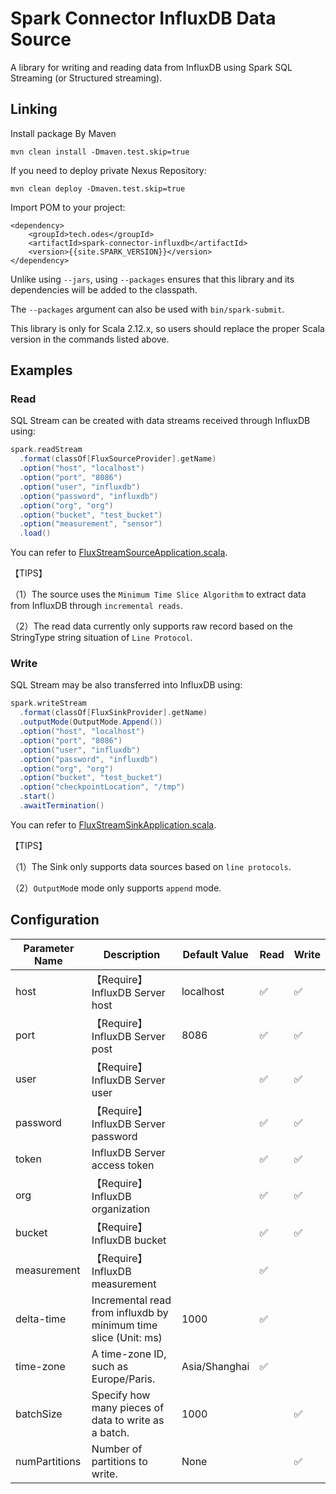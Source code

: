 # Spark Connector InfluxDB Data Source

A library for writing and reading data from InfluxDB using Spark SQL Streaming (or Structured streaming).

## Linking

Install package By Maven

```shell
mvn clean install -Dmaven.test.skip=true
```

If you need to deploy private Nexus Repository:

```shell
mvn clean deploy -Dmaven.test.skip=true
```

Import POM to your project:

```shell
<dependency>
    <groupId>tech.odes</groupId>
    <artifactId>spark-connector-influxdb</artifactId>
    <version>{{site.SPARK_VERSION}}</version>
</dependency>
```

Unlike using `--jars`, using `--packages` ensures that this library and its dependencies will be added to the classpath.

The `--packages` argument can also be used with `bin/spark-submit`.

This library is only for Scala 2.12.x, so users should replace the proper Scala version in the commands listed above.

## Examples

### Read

SQL Stream can be created with data streams received through InfluxDB using:

```scala
spark.readStream
  .format(classOf[FluxSourceProvider].getName)
  .option("host", "localhost")
  .option("port", "8086")
  .option("user", "influxdb")
  .option("password", "influxdb")
  .option("org", "org")
  .option("bucket", "test_bucket")
  .option("measurement", "sensor")
  .load()
```

You can refer to [FluxStreamSourceApplication.scala](examples%2Fsrc%2Fmain%2Fscala%2Forg%2Fapache%2Fspark%2Fsql%2Fexample%2Fsource%2FFluxStreamSourceApplication.scala).

【TIPS】

（1）The source uses the `Minimum Time Slice Algorithm` to extract data from InfluxDB through `incremental reads`.

（2）The read data currently only supports raw record based on the StringType string situation of `Line Protocol`.

### Write

SQL Stream may be also transferred into InfluxDB using:

```scala
spark.writeStream
  .format(classOf[FluxSinkProvider].getName)
  .outputMode(OutputMode.Append())
  .option("host", "localhost")
  .option("port", "8086")
  .option("user", "influxdb")
  .option("password", "influxdb")
  .option("org", "org")
  .option("bucket", "test_bucket")
  .option("checkpointLocation", "/tmp")
  .start()
  .awaitTermination()
```

You can refer to [FluxStreamSinkApplication.scala](examples%2Fsrc%2Fmain%2Fscala%2Forg%2Fapache%2Fspark%2Fsql%2Fexample%2Fsink%2FFluxStreamSinkApplication.scala).

【TIPS】

（1）The Sink only supports data sources based on `line protocols`.

（2）`OutputMod`e mode only supports `append` mode.

## Configuration


| Parameter Name | Description                                                     | Default Value | Read | Write |
|----------------|-----------------------------------------------------------------| ------------- | ---- | ----- |
| host           | 【Require】InfluxDB Server host                                   | localhost     | ✅   | ✅    |
| port           | 【Require】InfluxDB Server post                                   | 8086          | ✅   | ✅    |
| user           | 【Require】InfluxDB Server user                                   |               | ✅   | ✅    |
| password       | 【Require】InfluxDB Server password                               |               | ✅   | ✅    |
| token          | InfluxDB Server access token                                    |               | ✅   | ✅    |
| org            | 【Require】InfluxDB organization                                  |               | ✅   | ✅    |
| bucket         | 【Require】InfluxDB bucket                                        |               | ✅   | ✅    |
| measurement    | 【Require】InfluxDB measurement                                   |               | ✅   |       |
| delta-time     | Incremental read from influxdb by minimum time slice (Unit: ms) | 1000          | ✅   |       |
| time-zone      | A time-zone ID, such as Europe/Paris.                           | Asia/Shanghai | ✅   |       |
| batchSize      | Specify how many pieces of data to write as a batch.            | 1000          |      | ✅    |
| numPartitions  | Number of partitions to write.                                  | None          |      | ✅    |
